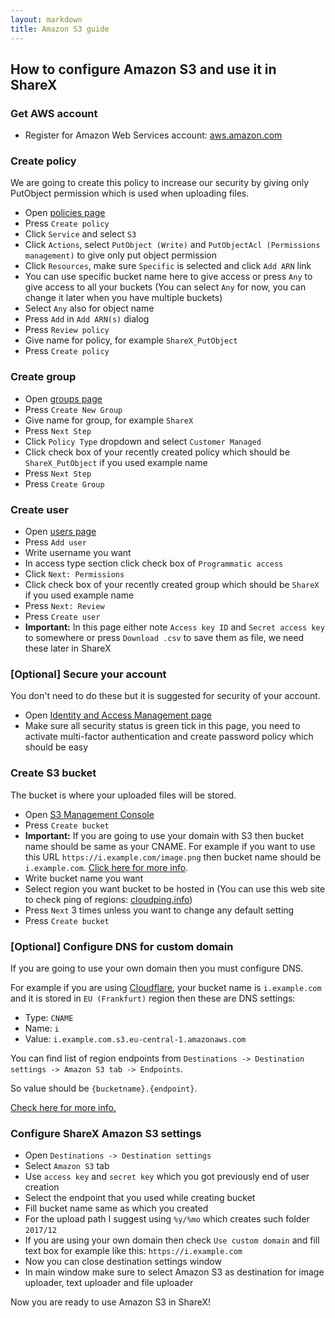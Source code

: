 ```yaml
---
layout: markdown
title: Amazon S3 guide
---
```


## How to configure Amazon S3 and use it in ShareX

### Get AWS account

* Register for Amazon Web Services account: [aws.amazon.com](https://aws.amazon.com)

### Create policy

We are going to create this policy to increase our security by giving only PutObject permission which is used when uploading files.

* Open [policies page](https://console.aws.amazon.com/iam/home#/policies)
* Press `Create policy`
* Click `Service` and select `S3`
* Click `Actions`, select `PutObject (Write)` and `PutObjectAcl (Permissions management)` to give only put object permission
* Click `Resources`, make sure `Specific` is selected and click `Add ARN` link
* You can use specific bucket name here to give access or press `Any` to give access to all your buckets (You can select `Any` for now, you can change it later when you have multiple buckets)
* Select `Any` also for object name
* Press `Add` in `Add ARN(s)` dialog
* Press `Review policy`
* Give name for policy, for example `ShareX_PutObject`
* Press `Create policy`

### Create group

* Open [groups page](https://console.aws.amazon.com/iam/home#/groups)
* Press `Create New Group`
* Give name for group, for example `ShareX`
* Press `Next Step`
* Click `Policy Type` dropdown and select `Customer Managed`
* Click check box of your recently created policy which should be `ShareX_PutObject` if you used example name
* Press `Next Step`
* Press `Create Group`

### Create user

* Open [users page](https://console.aws.amazon.com/iam/home#/users)
* Press `Add user`
* Write username you want
* In access type section click check box of `Programmatic access`
* Click `Next: Permissions`
* Click check box of your recently created group which should be `ShareX` if you used example name
* Press `Next: Review`
* Press `Create user`
* **Important:** In this page either note `Access key ID` and `Secret access key` to somewhere or press `Download .csv` to save them as file, we need these later in ShareX

### [Optional] Secure your account

You don't need to do these but it is suggested for security of your account.

* Open [Identity and Access Management page](https://console.aws.amazon.com/iam/home)
* Make sure all security status is green tick in this page, you need to activate multi-factor authentication and create password policy which should be easy

### Create S3 bucket

The bucket is where your uploaded files will be stored.

* Open [S3 Management Console](https://s3.console.aws.amazon.com/s3/home)
* Press `Create bucket`
* **Important:** If you are going to use your domain with S3 then bucket name should be same as your CNAME. For example if you want to use this URL `https://i.example.com/image.png` then bucket name should be `i.example.com`. [Click here for more info](http://docs.aws.amazon.com/AmazonS3/latest/dev/VirtualHosting.html#VirtualHostingCustomURLs).
* Write bucket name you want
* Select region you want bucket to be hosted in (You can use this web site to check ping of regions: [cloudping.info](http://www.cloudping.info))
* Press `Next` 3 times unless you want to change any default setting
* Press `Create bucket`

### [Optional] Configure DNS for custom domain

If you are going to use your own domain then you must configure DNS.

For example if you are using [Cloudflare](https://www.cloudflare.com/), your bucket name is `i.example.com` and it is stored in `EU (Frankfurt)` region then these are DNS settings:

* Type: `CNAME`
* Name: `i`
* Value: `i.example.com.s3.eu-central-1.amazonaws.com`

You can find list of region endpoints from `Destinations -> Destination settings -> Amazon S3 tab -> Endpoints`.

So value should be `{bucketname}.{endpoint}`.

[Check here for more info.](http://docs.aws.amazon.com/AmazonS3/latest/dev/VirtualHosting.html#VirtualHostingCustomURLs)

### Configure ShareX Amazon S3 settings

* Open `Destinations -> Destination settings`
* Select `Amazon S3` tab
* Use `access key` and `secret key` which you got previously end of user creation
* Select the endpoint that you used while creating bucket
* Fill bucket name same as which you created
* For the upload path I suggest using `%y/%mo` which creates such folder `2017/12`
* If you are using your own domain then check `Use custom domain` and fill text box for example like this: `https://i.example.com`
* Now you can close destination settings window
* In main window make sure to select Amazon S3 as destination for image uploader, text uploader and file uploader

Now you are ready to use Amazon S3 in ShareX!